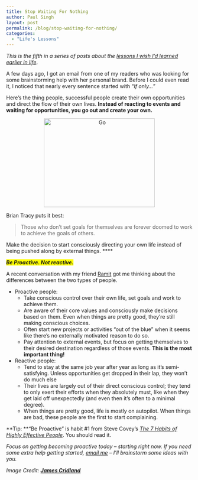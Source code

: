 ```yaml
---
title: Stop Waiting For Nothing
author: Paul Singh
layout: post
permalink: /blog/stop-waiting-for-nothing/
categories:
  - "Life's Lessons"
---
```

<span style="font-style: italic;">This is the fifth in a series of posts about the <a href="http://www.resultsjunkies.com/blog/some-lessons-i-wish-i-learned-earlier-in-life/">lessons I wish I’d learned earlier in life</a></span>.

A few days ago, I got an email from one of my readers who was looking for some brainstorming help with her personal brand. Before I could even read it, I noticed that nearly every sentence started with &#8220;<span style="font-style: italic;">If only&#8230;</span>&#8221;

Here&#8217;s the thing people, successful people create their own opportunities and direct the flow of their own lives. **Instead of reacting to events and waiting for opportunities, you go out and create your own.**

<p style="text-align: center;">
  <a href="http://www.flickr.com/photos/jamescridland/2271780755/"><img class="size-medium wp-image-68" title="Go" src="http://www.resultsjunkies.com/wp-content/uploads/2008/05/2271780755_587241ec49-300x240.jpg" alt="Go" width="300" height="240" /></a>
</p>

Brian Tracy puts it best:

> Those who don’t set goals for themselves are forever doomed to work to achieve the goals of others.

Make the decision to start consciously directing your own life instead of being pushed along by external things. ****

**<span style="font-style: italic; background-color: #ffff00;">Be Proactive. Not reactive.</span>**

A recent conversation with my friend [Ramit][1] got me thinking about the differences between the two types of people.

  * Proactive people: 
      * Take conscious control over their own life, set goals and work to achieve them.
      * Are aware of their core values and consciously make decisions based on them. Even when things are pretty good, they’re still making conscious choices.
      * Often start new projects or activities “out of the blue” when it seems like there’s no externally motivated reason to do so.
      * Pay attention to external events, but focus on getting themselves to their desired destination regardless of those events. **This is the most important thing!**
  * Reactive people: 
      * Tend to stay at the same job year after year as long as it’s semi-satisfying. Unless opportunities get dropped in their lap, they won&#8217;t do much else
      * Their lives are largely out of their direct conscious control; they tend to only exert their efforts when they absolutely must, like when they get laid off unexpectedly (and even then it’s often to a minimal degree).
      * When things are pretty good, life is mostly on autopilot. When things are bad, these people are the first to start complaining.

**Tip: **“Be Proactive” is habit #1 from Steve Covey’s [<span style="font-style: italic;">The 7 Habits of Highly Effective People</span>][2]. You should read it.

*Focus on getting becoming proactive today &#8211; starting right now. If you need some extra help getting started, [email me][3] &#8211; I&#8217;ll brainstorm some ideas with you.*

*Image Credit: **[**James Cridland**][4]***

 [1]: http://www.iwillteachyoutoberich.com/blog/
 [2]: http://www.amazon.com/gp/redirect.html%3FASIN=0743269519%26tag=pausin-20%26lcode=xm2%26cID=2025%26ccmID=165953%26location=/Habits-Highly-Effective-People/dp/0743269519%253FSubscriptionId=0PZ7TM66EXQCXFVTMTR2
 [3]: mailto:paul@resultsjunkies.com
 [4]: http://www.flickr.com/photos/jamescridland/ "Link to James Cridland's photostream"